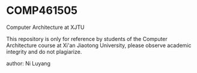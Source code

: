 # COMP461505
Computer Architecture at XJTU

This repository is only for reference by students of the Computer Architecture course at Xi'an Jiaotong University, please observe academic integrity and do not plagiarize.

author: Ni Luyang
